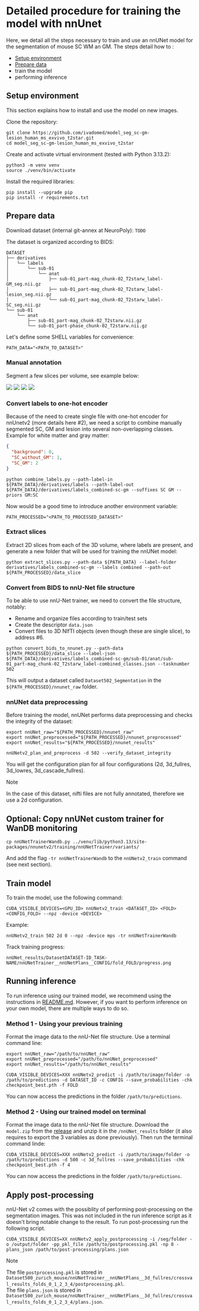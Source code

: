 # Detailed procedure for training the model with nnUnet

Here, we detail all the steps necessary to train and use an nnUNet model for the segmentation of mouse SC WM an GM. 
The steps detail how to :
- [Setup environment](#setup-environment)
- [Prepare data](#prepare-data)
- train the model
- performing inference

## Setup environment

This section explains how to install and use the model on new images. 

Clone the repository:
~~~
git clone https://github.com/ivadomed/model_seg_sc-gm-lesion_human_ms_exvivo_t2star.git
cd model_seg_sc-gm-lesion_human_ms_exvivo_t2star
~~~

Create and activate virtual environment (tested with Python 3.13.2): 
~~~
python3 -m venv venv
source ./venv/bin/activate
~~~

Install the required libraries:
~~~
pip install --upgrade pip
pip install -r requirements.txt
~~~

## Prepare data

Download dataset (internal git-annex at NeuroPoly): `TODO`

The dataset is organized according to BIDS:

```
DATASET
├── derivatives
│   └── labels
│       └── sub-01
│           └── anat
│               ├── sub-01_part-mag_chunk-02_T2starw_label-GM_seg.nii.gz
│               ├── sub-01_part-mag_chunk-02_T2starw_label-lesion_seg.nii.gz
│               └── sub-01_part-mag_chunk-02_T2starw_label-SC_seg.nii.gz
└── sub-01
    └── anat
        ├── sub-01_part-mag_chunk-02_T2starw.nii.gz
        └── sub-01_part-phase_chunk-02_T2starw.nii.gz
```

Let's define some SHELL variables for convenience:

~~~
PATH_DATA="<PATH_TO_DATASET>"
~~~

### Manual annotation

Segment a few slices per volume, see example below:

![](../doc/pic_sc.png)
![](../doc/pic_gm.png)
![](../doc/pic_lesion.png)
![](../doc/export.png)

### Convert labels to one-hot encoder

Because of the need to create single file with one-hot encoder for nnUnetv2 (more details here #2), we need a script to combine manually segmented SC, GM and lesion into several non-overlapping classes. Example for white matter and gray matter:

```json
{
  "background": 0,
  "SC_without_GM": 1,
  "SC_GM": 2
}
```

~~~
python combine_labels.py --path-label-in ${PATH_DATA}/derivatives/labels --path-label-out ${PATH_DATA}/derivatives/labels_combined-sc-gm --suffixes SC GM --priors GM:SC
~~~

Now would be a good time to introduce another environment variable:
~~~
PATH_PROCESSED="<PATH_TO_PROCESSED_DATASET>"
~~~

### Extract slices

Extract 2D slices from each of the 3D volume, where labels are present, and generate a new folder that will be used for training the nnUNet model:

~~~
python extract_slices.py --path-data ${PATH_DATA} --label-folder derivatives/labels_combined-sc-gm --labels combined --path-out ${PATH_PROCESSED}/data_slice
~~~

### Convert from BIDS to nnU-Net file structure

To be able to use nnU-Net trainer, we need to convert the file structure, notably:
- Rename and organize files according to train/test sets
- Create the descriptor `data.json`
- Convert files to 3D NIfTI objects (even though these are single slice), to address #6.

~~~
python convert_bids_to_nnunet.py --path-data ${PATH_PROCESSED}/data_slice --label-json ${PATH_DATA}/derivatives/labels_combined-sc-gm/sub-01/anat/sub-01_part-mag_chunk-02_T2starw_label-combined_classes.json --tasknumber 502
~~~

This will output a dataset called `Dataset502_Segmentation` in the `${PATH_PROCESSED}/nnunet_raw` folder.

### nnUNet data preprocessing

Before training the model, nnUNet performs data preprocessing and checks the integrity of the dataset:

~~~
export nnUNet_raw="${PATH_PROCESSED}/nnunet_raw"
export nnUNet_preprocessed="${PATH_PROCESSED}/nnunet_preprocessed"
export nnUNet_results="${PATH_PROCESSED}/nnunet_results"

nnUNetv2_plan_and_preprocess -d 502 --verify_dataset_integrity
~~~

You will get the configuration plan for all four configurations (2d, 3d_fullres, 3d_lowres, 3d_cascade_fullres).

> [!NOTE] 
> In the case of this dataset, nifti files are not fully annotated, therefore we use a 2d configuration.

## Optional: Copy nnUNet custom trainer for WanDB monitoring

~~~
cp nnUNetTrainerWandb.py ../venv/lib/python3.13/site-packages/nnunetv2/training/nnUNetTrainer/variants/
~~~

And add the flag `-tr nnUNetTrainerWandb` to the `nnUNetv2_train` command (see next section).

## Train model

To train the model, use the following command:

~~~
CUDA_VISIBLE_DEVICES=<GPU_ID> nnUNetv2_train <DATASET_ID> <FOLD> <CONFIG_FOLD> --npz -device <DEVICE>
~~~

Example:
~~~
nnUNetv2_train 502 2d 0 --npz -device mps -tr nnUNetTrainerWandb
~~~

Track training progress:
~~~
nnUNet_results/DatasetDATASET-ID_TASK-NAME/nnUNetTrainer__nnUNetPlans__CONFIG/fold_FOLD/progress.png
~~~




## Running inference

To run inference using our trained model, we recommend using the instructions in [README.md](../README.md). However, if you want to perform inference on your own model, there are multiple ways to do so. 

### Method 1 - Using your previous training

Format the image data to the nnU-Net file structure. 
Use a terminal command line:
~~~
export nnUNet_raw="/path/to/nnUNet_raw"
export nnUNet_preprocessed="/path/to/nnUNet_preprocessed"
export nnUNet_results="/path/to/nnUNet_results"

CUDA_VISIBLE_DEVICES=XXX nnUNetv2_predict -i /path/to/image/folder -o /path/to/predictions -d DATASET_ID -c CONFIG --save_probabilities -chk checkpoint_best.pth -f FOLD
~~~

You can now access the predictions in the folder `/path/to/predictions`. 

### Method 2 - Using our trained model on terminal 

Format the image data to the nnU-Net file structure. 
Download the `model.zip` from the [release](https://github.com/ivadomed/model_seg_mouse-sc_wm-gm_t1/releases/tag/v0.3) and unzip it in the `/nnUNet_results` folder (it also requires to export the 3 variables as done previously). 
Then run the terminal command linde:
~~~
CUDA_VISIBLE_DEVICES=XXX nnUNetv2_predict -i /path/to/image/folder -o /path/to/predictions -d 500 -c 3d_fullres --save_probabilities -chk checkpoint_best.pth -f 4
~~~

You can now access the predictions in the folder `/path/to/predictions`. 

## Apply post-processing

nnU-Net v2 comes with the possiblity of performing post-processing on the segmentation images. This was not included in the run inference script as it doesn't bring notable change to the result. To run post-processing run the following script.

~~~
CUDA_VISIBLE_DEVICES=XX nnUNetv2_apply_postprocessing -i /seg/folder -o /output/folder -pp_pkl_file /path/to/postprocessing.pkl -np 8 -plans_json /path/to/post-processing/plans.json
~~~
> [!NOTE]  
> The file `postprocessing.pkl` is stored in `Dataset500_zurich_mouse/nnUNetTrainer__nnUNetPlans__3d_fullres/crossval_results_folds_0_1_2_3_4/postprocessing.pkl`.<br>
> The file `plans.json` is stored in `Dataset500_zurich_mouse/nnUNetTrainer__nnUNetPlans__3d_fullres/crossval_results_folds_0_1_2_3_4/plans.json`. 
